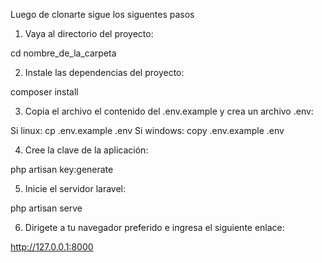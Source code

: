 Luego de clonarte sigue los siguentes pasos

1. Vaya al directorio del proyecto:

cd nombre_de_la_carpeta



2. Instale las dependencias del proyecto:

composer install



3. Copia el archivo el contenido del .env.example y crea un archivo .env:

Si linux:
    cp .env.example .env
Si windows:
    copy .env.example .env



4. Cree la clave de la aplicación:

php artisan key:generate



5. Inicie el servidor laravel:

php artisan serve



6. Dirigete a tu navegador preferido e ingresa el siguiente enlace:

http://127.0.0.1:8000